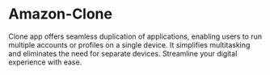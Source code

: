 # Amazon-Clone
Clone app offers seamless duplication of applications, enabling users to run multiple accounts or profiles on a single device. It simplifies multitasking and eliminates the need for separate devices. Streamline your digital experience with ease.
